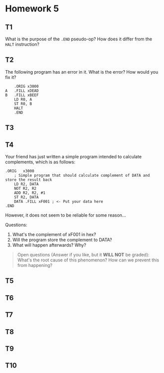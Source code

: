 # Homework 5

## T1

What is the purpose of the `.END` pseudo-op? How does it differ from the `HALT` instruction?

## T2

The following program has an error in it. What is the error? How would you fix it?

```assembly
    .ORIG x3000
A   .FILL xDEAD
B   .FILL xBEEF
    LD R0, A
    ST R0, B
    HALT
    .END
```

## T3

## T4

Your friend has just written a simple program intended to calculate complements, which is as follows:

```assembly
.ORIG   x3000
    ; Simple program that should calculate complement of DATA and store the result back
    LD R2, DATA
    NOT R2, R2
    ADD R2, R2, #1
    ST R2, DATA
    DATA .FILL xF001 ; <- Put your data here
.END
```

However, it does not seem to be reliable for some reason...

Questions:

1. What's the complement of xF001 in hex?
2. Will the program store the complement to DATA?
3. What will happen afterwards? Why?

> Open questions (Answer if you like, but it **WILL NOT** be graded):
> What's the root cause of this phenomenon? How can we prevent this from happening?

## T5

## T6

## T7

## T8

## T9

## T10

